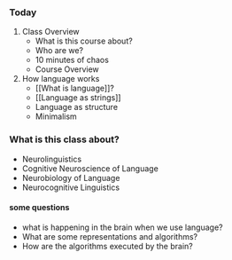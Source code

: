 ### Today
1. Class Overview
	- What is this course about?
	- Who are we?
	- 10 minutes of chaos
	- Course Overview
2. How language works
	- [[What is language]]?
	- [[Language as strings]]
	- Language as structure
	- Minimalism

### What is this class about?

- Neurolinguistics
- Cognitive Neuroscience of Language
- Neurobiology of Language
- Neurocognitive Linguistics

#### some questions
- what is happening in the brain when we use language?
- What are some representations and algorithms?
- How are the algorithms executed by the brain?


